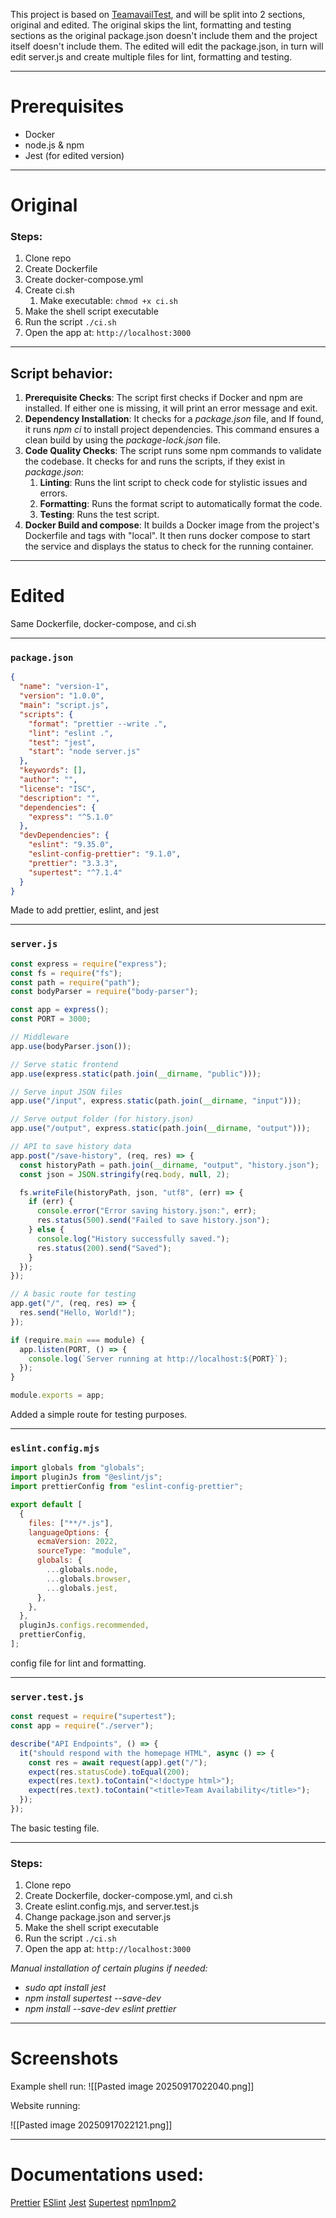 This project is based on [TeamavailTest](https://github.com/ge0rgeK/TeamavailTest), and will be split into 2 sections, original and edited. The original skips the lint, formatting and testing sections as the original package.json doesn't include them and the project itself doesn't include them. The edited will edit the package.json, in turn will edit server.js and create multiple files for lint, formatting and testing.

---
# Prerequisites
- Docker
- node.js & npm
- Jest (for edited version)

---
# Original
### Steps:
1. Clone repo
2. Create Dockerfile
3. Create docker-compose.yml
4. Create ci.sh
	1. Make executable: `chmod +x ci.sh`
5. Make the shell script executable
6. Run the script `./ci.sh`
7. Open the app at: `http://localhost:3000`

---
## Script behavior:
1. **Prerequisite Checks**: The script first checks if Docker and npm are installed. If either one is missing, it will print an error message and exit.
2. **Dependency Installation**: It checks for a *package.json* file, and If found, it runs *npm ci* to install project dependencies. This command ensures a clean build by using the *package-lock.json* file.
3. **Code Quality Checks**: The script runs some npm commands to validate the codebase. It checks for and runs the scripts, if they exist in *package.json*:
    1. **Linting**: Runs the lint script to check code for stylistic issues and errors.        
    2. **Formatting**: Runs the format script to automatically format the code.
    3. **Testing**: Runs the test script.
4. **Docker Build and compose**: It builds a Docker image from the project's Dockerfile and tags with "local". It then runs docker compose to start the service and displays the status to check for the running container.
---
# Edited
Same Dockerfile, docker-compose, and ci.sh

---
### `package.json`

```json
{
  "name": "version-1",
  "version": "1.0.0",
  "main": "script.js",
  "scripts": {
    "format": "prettier --write .",
    "lint": "eslint .",
    "test": "jest",
    "start": "node server.js"
  },
  "keywords": [],
  "author": "",
  "license": "ISC",
  "description": "",
  "dependencies": {
    "express": "^5.1.0"
  },
  "devDependencies": {
    "eslint": "9.35.0",
    "eslint-config-prettier": "9.1.0",
    "prettier": "3.3.3",
    "supertest": "^7.1.4"
  }
}
```

Made to add prettier, eslint, and jest

---
### `server.js`

```js
const express = require("express");
const fs = require("fs");
const path = require("path");
const bodyParser = require("body-parser");

const app = express();
const PORT = 3000;

// Middleware
app.use(bodyParser.json());

// Serve static frontend
app.use(express.static(path.join(__dirname, "public")));

// Serve input JSON files
app.use("/input", express.static(path.join(__dirname, "input")));

// Serve output folder (for history.json)
app.use("/output", express.static(path.join(__dirname, "output")));

// API to save history data
app.post("/save-history", (req, res) => {
  const historyPath = path.join(__dirname, "output", "history.json");
  const json = JSON.stringify(req.body, null, 2);

  fs.writeFile(historyPath, json, "utf8", (err) => {
    if (err) {
      console.error("Error saving history.json:", err);
      res.status(500).send("Failed to save history.json");
    } else {
      console.log("History successfully saved.");
      res.status(200).send("Saved");
    }
  });
});

// A basic route for testing
app.get("/", (req, res) => {
  res.send("Hello, World!");
});

if (require.main === module) {
  app.listen(PORT, () => {
    console.log(`Server running at http://localhost:${PORT}`);
  });
}

module.exports = app;
```

Added a simple route for testing purposes.

---
### `eslint.config.mjs`

```js
import globals from "globals";
import pluginJs from "@eslint/js";
import prettierConfig from "eslint-config-prettier";

export default [
  {
    files: ["**/*.js"],
    languageOptions: {
      ecmaVersion: 2022,
      sourceType: "module",
      globals: {
        ...globals.node,
        ...globals.browser,
        ...globals.jest,
      },
    },
  },
  pluginJs.configs.recommended,
  prettierConfig,
];
```

config file for lint and formatting.

---
### `server.test.js`

```js
const request = require("supertest");
const app = require("./server");

describe("API Endpoints", () => {
  it("should respond with the homepage HTML", async () => {
    const res = await request(app).get("/");
    expect(res.statusCode).toEqual(200);
    expect(res.text).toContain("<!doctype html>");
    expect(res.text).toContain("<title>Team Availability</title>");
  });
});
```

The basic testing file.

---
### Steps:
1. Clone repo
2. Create Dockerfile, docker-compose.yml, and ci.sh
3. Create eslint.config.mjs, and server.test.js
4. Change package.json and server.js
5. Make the shell script executable
6. Run the script `./ci.sh`
7. Open the app at: `http://localhost:3000`

*Manual installation of certain plugins if needed:*
- *sudo apt install jest*
- *npm install supertest --save-dev*
- *npm install --save-dev eslint prettier*
---
# Screenshots

Example shell run:
![[Pasted image 20250917022040.png]]

Website running:

![[Pasted image 20250917022121.png]]

---
# Documentations used:
[Prettier](https://prettier.io/docs/configuration.html)
[ESlint](https://eslint.org/docs/latest/use/configure/)
[Jest](https://jestjs.io/docs/getting-started)
[Supertest](https://www.npmjs.com/package/supertest)
[npm1](https://docs.npmjs.com/cli/v11/commands)[npm2](https://docs.npmjs.com/packages-and-modules)